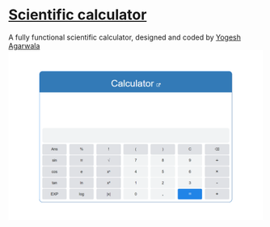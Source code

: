 # [Scientific calculator](https://yogeshiitm.github.io/calculator)
A fully functional scientific calculator, designed and coded by [Yogesh Agarwala](http://yogeshiitm.github.io/)
![Scientific calculator](images/calculator.png)
